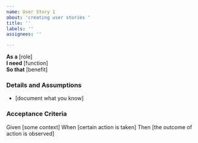 ```yaml
---
name: User Story 1
about: 'creating user stories '
title: ''
labels: ''
assignees: ''

---
```


**As a** [role]  
**I need** [function]  
**So that** [benefit]  

### Details and Assumptions

* [document what you know]

### Acceptance Criteria

Given [some context]
When [certain action is taken]
Then [the outcome of action is observed]
